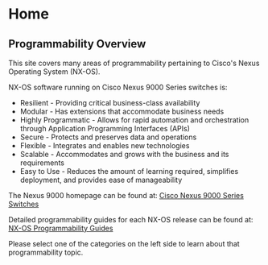 # Home

## Programmability Overview
This site covers many areas of programmability pertaining to Cisco's Nexus Operating System (NX-OS).

NX-OS software running on Cisco Nexus 9000 Series switches is:

* Resilient - Providing critical business-class availability
* Modular - Has extensions that accommodate business needs
* Highly Programmatic - Allows for rapid automation and orchestration through Application Programming Interfaces (APIs)
* Secure - Protects and preserves data and operations
* Flexible - Integrates and enables new technologies
* Scalable - Accommodates and grows with the business and its requirements
* Easy to Use - Reduces the amount of learning required, simplifies deployment, and provides ease of manageability

The Nexus 9000 homepage can be found at: [Cisco Nexus 9000 Series Switches](https://www.cisco.com/site/us/en/products/networking/cloud-networking-switches/nexus-9000-switches/index.html)

Detailed programmability guides for each NX-OS release can be found at: [NX-OS Programmability Guides](https://www.cisco.com/c/en/us/support/switches/nexus-9000-series-switches/products-programming-reference-guides-list.html)

Please select one of the categories on the left side to learn about that programmability topic.